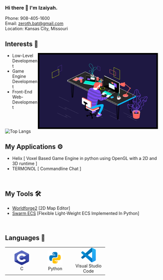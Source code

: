 ### Hi there 👋 I'm Izaiyah.

Phone: 908-405-1600 <br>
Email: zeroth.bat@gmail.com <br>
Location: Kansas City, Missouri <br>

## Interests 🧠
 <img align="right" alt="GIF" src="assets/coding.gif" width="386" height="240" style="border:5px solid black"/>

- Low-Level Development
- Game Engine Development
- Front-End Web-Development
<br>
<br>

![Top Langs](https://github-readme-stats.vercel.app/api/top-langs/?username=Zero-th&theme=github_dark)

## My Applications ⚙️
- Helix [ Voxel Based Game Engine in python using OpenGL with a 2D and 3D runtime ]
- TERMONOL [ Commandline Chat ]
<br>

## My Tools 🛠️
- [Worldforge2](https://setoyuma.itch.io/worldforge2) [2D Map Editor]
- [Swarm ECS](https://github.com/Zero-th/Swarm) [Flexible Light-Weight ECS Implemented In Python]
<br>

## Languages 🧰
<table>
  <tr>
    <td align="center" width="96">
      <a href="https://en.wikipedia.org/wiki/C_(programming_language)">
        <img src="assets/c.svg" width="48" height="48" alt="C" />
      </a>
      <br>C
    <td align="center" width="96">
      <a href="https://www.python.org">
        <img src="assets/python.svg" width="48" height="48" alt="Python" />
      </a>
      <br>Python
    <td align="center" width="96">
      <a href="https://code.visualstudio.com" >
        <img src="assets/visualstudiocode.svg" width="48" height="48" alt="Visual Stuido Code" />
      </a>
      <br>Visual Studio Code
    </td>
  </tr>
</table>
